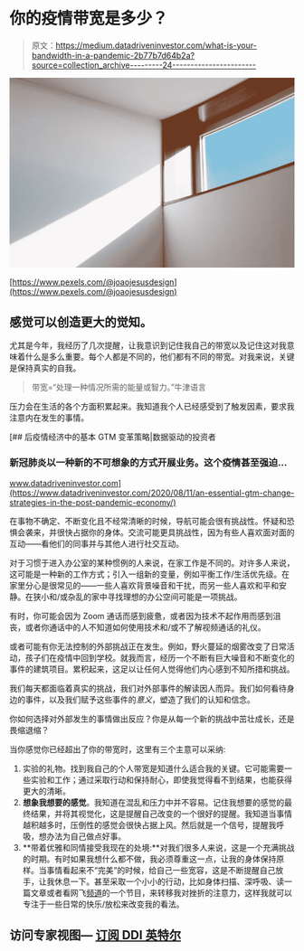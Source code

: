 # 你的疫情带宽是多少？

> 原文：<https://medium.datadriveninvestor.com/what-is-your-bandwidth-in-a-pandemic-2b77b7d64b2a?source=collection_archive---------24----------------------->

![](img/42cd056aff2ca62746b7a4ad1fff4ca6.png)

[https://www.pexels.com/@joaojesusdesign](https://www.pexels.com/@joaojesusdesign)

## 感觉可以创造更大的觉知。

尤其是今年，我经历了几次提醒，让我意识到记住我自己的带宽以及记住这对我意味着什么是多么重要。每个人都是不同的，他们都有不同的带宽。对我来说，关键是保持真实的自我。

> 带宽=“处理一种情况所需的能量或智力。”牛津语言

压力会在生活的各个方面积累起来。我知道我个人已经感受到了触发因素，要求我注意内在发生的事情。

[](https://www.datadriveninvestor.com/2020/08/11/an-essential-gtm-change-strategies-in-the-post-pandemic-economy/) [## 后疫情经济中的基本 GTM 变革策略|数据驱动的投资者

### 新冠肺炎以一种新的不可想象的方式开展业务。这个疫情甚至强迫…

www.datadriveninvestor.com](https://www.datadriveninvestor.com/2020/08/11/an-essential-gtm-change-strategies-in-the-post-pandemic-economy/) 

在事物不确定、不断变化且不经常清晰的时候，导航可能会很有挑战性。怀疑和恐惧会袭来，并很快占据你的身体。交流可能更具挑战性，因为有些人喜欢面对面的互动——看他们的同事并与其他人进行社交互动。

对于习惯于进入办公室的某种惯例的人来说，在家工作是不同的。对许多人来说，这可能是一种新的工作方式；引入一组新的变量，例如平衡工作/生活优先级。在家里分心是很常见的——一些人喜欢背景噪音和干扰，而另一些人喜欢和平和安静。在狭小和/或杂乱的家中寻找理想的办公空间可能是一项挑战。

有时，你可能会因为 Zoom 通话而感到疲惫，或者因为技术不起作用而感到沮丧，或者你通话中的人不知道如何使用技术和/或不了解视频通话的礼仪。

或者可能有你无法控制的外部挑战正在发生。例如，野火蔓延的烟雾改变了日常活动，孩子们在疫情中回到学校。就我而言，经历一个不断有巨大噪音和不断变化的事件的建筑项目。累积起来，这足以让任何人觉得他们内心感到不知所措和挑战。

我们每天都面临着真实的挑战，我们对外部事件的解读因人而异。我们如何看待身边的事件，以及我们赋予这些事件的*意义*，塑造了我们的认知和信念。

你如何选择对外部发生的事情做出反应？你是从每一个新的挑战中茁壮成长，还是畏缩退缩？

当你感觉你已经超出了你的带宽时，这里有三个主意可以采纳:

1.  实验的礼物。找到我自己的个人带宽是知道什么适合我的关键。它可能需要一些实验和工作；通过采取行动和保持耐心，即使我觉得看不到结果，也能获得更大的清晰。
2.  **想象我想要的感觉**。我知道在混乱和压力中并不容易。记住我想要的感觉的最终结果，并将其视觉化，这是提醒自己改变的一个很好的提醒。我知道当事情越积越多时，压倒性的感觉会很快占据上风。然后就是一个信号，提醒我呼吸，想办法为自己做点好事。
3.  **带着优雅和同情接受我现在的处境:**对我们很多人来说，这是一个充满挑战的时期。有时如果我想什么都不做，我必须尊重这一点，让我的身体保持原样。当事情看起来不“完美”的时候，给自己一些宽容，这是不断提醒自己放手，让我休息一下。甚至采取一个小小的行动，比如身体扫描、深呼吸、读一篇文章或者看网飞[频道](https://www.netflix.com/ca/)的一个节目，来转移我对挫折的注意力，这样我就可以专注于一些日常的快乐/放松来改变我的看法。

## 访问专家视图— [订阅 DDI 英特尔](https://datadriveninvestor.com/ddi-intel)